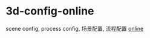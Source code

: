 # 3d-config-online
scene config, process config, 场景配置, 流程配置
[online](http://www.m3js.com:8080/public/conf3d/index.html#/worldEdit/)
